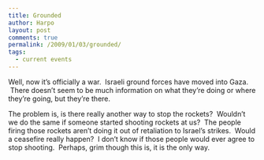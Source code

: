 ```yaml
---
title: Grounded
author: Harpo
layout: post
comments: true
permalink: /2009/01/03/grounded/
tags:
  - current events
---
```

Well, now it&#8217;s officially a war.  Israeli ground forces have moved into Gaza.  There doesn&#8217;t seem to be much information on what they&#8217;re doing or where they&#8217;re going, but they&#8217;re there.

The problem is, is there really another way to stop the rockets?  Wouldn&#8217;t we do the same if someone started shooting rockets at us?  The people firing those rockets aren&#8217;t doing it out of retaliation to Israel&#8217;s strikes.  Would a ceasefire really happen?  I don&#8217;t know if those people would ever agree to stop shooting.  Perhaps, grim though this is, it is the only way.